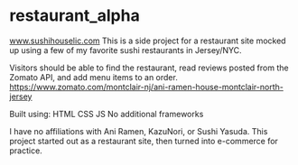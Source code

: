 # restaurant_alpha
www.sushihouselic.com
This is a side project for a restaurant site mocked up using a few of my favorite sushi restaurants in Jersey/NYC.

Visitors should be able to find the restaurant, read reviews posted from the Zomato API, and add menu items to an order.
https://www.zomato.com/montclair-nj/ani-ramen-house-montclair-north-jersey

Built using:
HTML
CSS
JS
No additional frameworks

I have no affiliations with Ani Ramen, KazuNori, or Sushi Yasuda.  This project started out as a restaurant site, then turned into e-commerce for practice.
